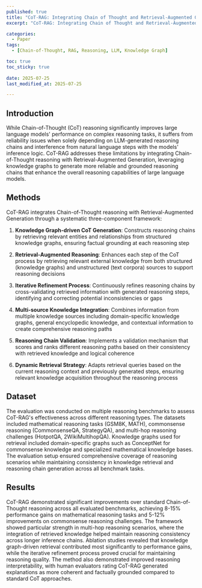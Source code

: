 ```yaml
---
published: true
title: "CoT-RAG: Integrating Chain of Thought and Retrieval-Augmented Generation to Enhance Reasoning in Large Language Models"
excerpt: "CoT-RAG: Integrating Chain of Thought and Retrieval-Augmented Generation to Enhance Reasoning in Large Language Models 논문 요약"

categories:
  - Paper
tags:
  - [Chain-of-Thought, RAG, Reasoning, LLM, Knowledge Graph]

toc: true
toc_sticky: true
 
date: 2025-07-25
last_modified_at: 2025-07-25

---
```


## Introduction

While Chain-of-Thought (CoT) reasoning significantly improves large language models' performance on complex reasoning tasks, it suffers from reliability issues when solely depending on LLM-generated reasoning chains and interference from natural language steps with the models' inference logic. CoT-RAG addresses these limitations by integrating Chain-of-Thought reasoning with Retrieval-Augmented Generation, leveraging knowledge graphs to generate more reliable and grounded reasoning chains that enhance the overall reasoning capabilities of large language models.

## Methods

CoT-RAG integrates Chain-of-Thought reasoning with Retrieval-Augmented Generation through a systematic three-component framework:

1. **Knowledge Graph-driven CoT Generation**: Constructs reasoning chains by retrieving relevant entities and relationships from structured knowledge graphs, ensuring factual grounding at each reasoning step

2. **Retrieval-Augmented Reasoning**: Enhances each step of the CoT process by retrieving relevant external knowledge from both structured (knowledge graphs) and unstructured (text corpora) sources to support reasoning decisions

3. **Iterative Refinement Process**: Continuously refines reasoning chains by cross-validating retrieved information with generated reasoning steps, identifying and correcting potential inconsistencies or gaps

4. **Multi-source Knowledge Integration**: Combines information from multiple knowledge sources including domain-specific knowledge graphs, general encyclopedic knowledge, and contextual information to create comprehensive reasoning paths

5. **Reasoning Chain Validation**: Implements a validation mechanism that scores and ranks different reasoning paths based on their consistency with retrieved knowledge and logical coherence

6. **Dynamic Retrieval Strategy**: Adapts retrieval queries based on the current reasoning context and previously generated steps, ensuring relevant knowledge acquisition throughout the reasoning process

## Dataset

The evaluation was conducted on multiple reasoning benchmarks to assess CoT-RAG's effectiveness across different reasoning types. The datasets included mathematical reasoning tasks (GSM8K, MATH), commonsense reasoning (CommonsenseQA, StrategyQA), and multi-hop reasoning challenges (HotpotQA, 2WikiMultihopQA). Knowledge graphs used for retrieval included domain-specific graphs such as ConceptNet for commonsense knowledge and specialized mathematical knowledge bases. The evaluation setup ensured comprehensive coverage of reasoning scenarios while maintaining consistency in knowledge retrieval and reasoning chain generation across all benchmark tasks.





## Results

CoT-RAG demonstrated significant improvements over standard Chain-of-Thought reasoning across all evaluated benchmarks, achieving 8-15% performance gains on mathematical reasoning tasks and 5-12% improvements on commonsense reasoning challenges. The framework showed particular strength in multi-hop reasoning scenarios, where the integration of retrieved knowledge helped maintain reasoning consistency across longer inference chains. Ablation studies revealed that knowledge graph-driven retrieval contributed most significantly to performance gains, while the iterative refinement process proved crucial for maintaining reasoning quality. The method also demonstrated improved reasoning interpretability, with human evaluators rating CoT-RAG generated explanations as more coherent and factually grounded compared to standard CoT approaches.